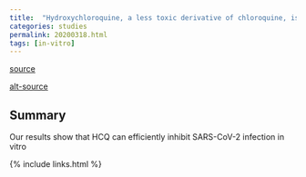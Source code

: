 ```yaml
---
title:  "Hydroxychloroquine, a less toxic derivative of chloroquine, is effective in inhibiting SARS-CoV-2 infection in vitro"
categories: studies
permalink: 20200318.html
tags: [in-vitro]
---
```


[source](https://www.nature.com/articles/s41421-020-0156-0)


[alt-source](https://pubmed.ncbi.nlm.nih.gov/32194981/)

## Summary

Our results show that HCQ can efficiently inhibit SARS-CoV-2 infection in vitro

{% include links.html %}
